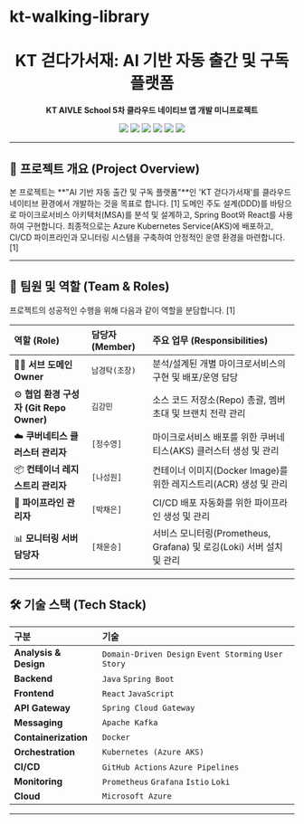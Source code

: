 # kt-walking-library
<div align="center">
  <h1>KT 걷다가서재: AI 기반 자동 출간 및 구독 플랫폼</h1>
  <p><strong>KT AIVLE School 5차 클라우드 네이티브 앱 개발 미니프로젝트</strong></p>
  <p>
    <img src="https://img.shields.io/badge/Java-007396?style=for-the-badge&logo=java&logoColor=white" />
    <img src="https://img.shields.io/badge/Spring_Boot-6DB33F?style=for-the-badge&logo=spring-boot&logoColor=white" />
    <img src="https://img.shields.io/badge/React-61DAFB?style=for-the-badge&logo=react&logoColor=black" />
    <img src="https://img.shields.io/badge/Docker-2496ED?style=for-the-badge&logo=docker&logoColor=white" />
    <img src="https://img.shields.io/badge/Kubernetes-326CE5?style=for-the-badge&logo=kubernetes&logoColor=white" />
    <img src="https://img.shields.io/badge/Azure-0078D4?style=for-the-badge&logo=microsoft-azure&logoColor=white" />
  </p>
</div>

---

## 📖 프로젝트 개요 (Project Overview)

본 프로젝트는 **"AI 기반 자동 출간 및 구독 플랫폼"**인 'KT 걷다가서재'를 클라우드 네이티브 환경에서 개발하는 것을 목표로 합니다. [1]
도메인 주도 설계(DDD)를 바탕으로 마이크로서비스 아키텍처(MSA)를 분석 및 설계하고, Spring Boot와 React를 사용하여 구현합니다. 최종적으로는 Azure Kubernetes Service(AKS)에 배포하고, CI/CD 파이프라인과 모니터링 시스템을 구축하여 안정적인 운영 환경을 마련합니다. [1]

---

## 👥 팀원 및 역할 (Team & Roles)

프로젝트의 성공적인 수행을 위해 다음과 같이 역할을 분담합니다. [1]

| 역할 (Role) | 담당자 (Member) | 주요 업무 (Responsibilities) |
| :--- | :--- | :--- |
| 👨‍💻 **서브 도메인 Owner** | `남경탁(조장)` | 분석/설계된 개별 마이크로서비스의 구현 및 배포/운영 담당 |
| ⚙️ **협업 환경 구성자 (Git Repo Owner)** | `김강민` | 소스 코드 저장소(Repo) 총괄, 멤버 초대 및 브랜치 전략 관리 |
| ☁️ **쿠버네티스 클러스터 관리자** | `[정수영]` | 마이크로서비스 배포를 위한 쿠버네티스(AKS) 클러스터 생성 및 관리 |
| 📦 **컨테이너 레지스트리 관리자** | `[나성원]` | 컨테이너 이미지(Docker Image)를 위한 레지스트리(ACR) 생성 및 관리 |
| 🚀 **파이프라인 관리자** | `[박채은]` | CI/CD 배포 자동화를 위한 파이프라인 생성 및 관리 |
| 📊 **모니터링 서버 담당자** | `[채윤승]` | 서비스 모니터링(Prometheus, Grafana) 및 로깅(Loki) 서버 설치 및 관리 |

---

## 🛠️ 기술 스택 (Tech Stack)

| 구분 | 기술 |
| :--- | :--- |
| **Analysis & Design** | `Domain-Driven Design` `Event Storming` `User Story` |
| **Backend** | `Java` `Spring Boot` |
| **Frontend** | `React` `JavaScript` |
| **API Gateway** | `Spring Cloud Gateway` |
| **Messaging** | `Apache Kafka` |
| **Containerization** | `Docker` |
| **Orchestration** | `Kubernetes (Azure AKS)` |
| **CI/CD** | `GitHub Actions` `Azure Pipelines` |
| **Monitoring** | `Prometheus` `Grafana` `Istio` `Loki` |
| **Cloud** | `Microsoft Azure` |

---



